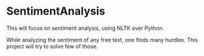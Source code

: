 SentimentAnalysis
=================

This will focus on sentiment analysis, using NLTK over Python.


While analyzing the sentiment of any free text, one finds many hurdles. This project will try to solve few of those.
